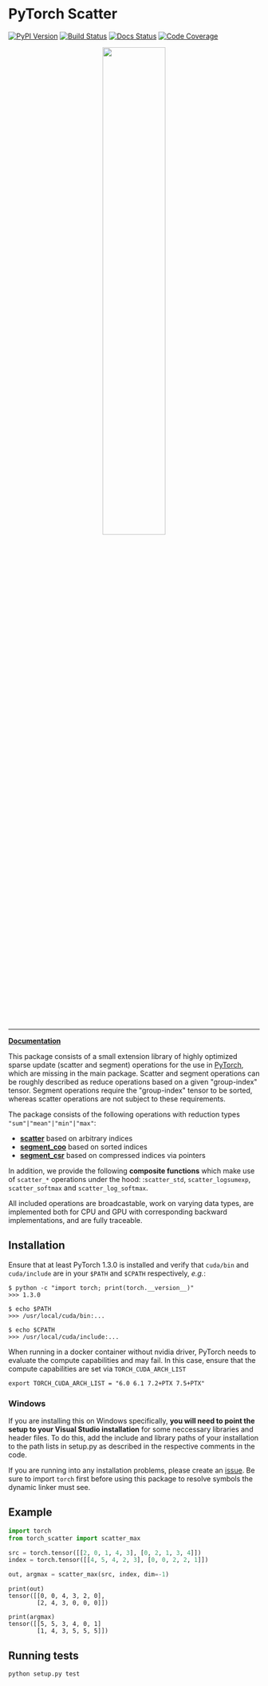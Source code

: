 [pypi-image]: https://badge.fury.io/py/torch-scatter.svg
[pypi-url]: https://pypi.python.org/pypi/torch-scatter
[build-image]: https://travis-ci.org/rusty1s/pytorch_scatter.svg?branch=master
[build-url]: https://travis-ci.org/rusty1s/pytorch_scatter
[docs-image]: https://readthedocs.org/projects/pytorch-scatter/badge/?version=latest
[docs-url]: https://pytorch-scatter.readthedocs.io/en/latest/?badge=latest
[coverage-image]: https://codecov.io/gh/rusty1s/pytorch_scatter/branch/master/graph/badge.svg
[coverage-url]: https://codecov.io/github/rusty1s/pytorch_scatter?branch=master

# PyTorch Scatter

[![PyPI Version][pypi-image]][pypi-url]
[![Build Status][build-image]][build-url]
[![Docs Status][docs-image]][docs-url]
[![Code Coverage][coverage-image]][coverage-url]

<p align="center">
  <img width="50%" src="https://raw.githubusercontent.com/rusty1s/pytorch_scatter/master/docs/source/_figures/add.svg?sanitize=true" />
</p>

--------------------------------------------------------------------------------

**[Documentation](https://pytorch-scatter.readthedocs.io)**

This package consists of a small extension library of highly optimized sparse update (scatter and segment) operations for the use in [PyTorch](http://pytorch.org/), which are missing in the main package.
Scatter and segment operations can be roughly described as reduce operations based on a given "group-index" tensor.
Segment operations require the "group-index" tensor to be sorted, whereas scatter operations are not subject to these requirements.

The package consists of the following operations with reduction types `"sum"|"mean"|"min"|"max"`:

* [**scatter**](https://pytorch-scatter.readthedocs.io/en/latest/functions/segment.html) based on arbitrary indices
* [**segment_coo**](https://pytorch-scatter.readthedocs.io/en/latest/functions/segment_coo.html) based on sorted indices
* [**segment_csr**](https://pytorch-scatter.readthedocs.io/en/latest/functions/segment_csr.html) based on compressed indices via pointers

In addition, we provide the following **composite functions** which make use of `scatter_*` operations under the hood: :`scatter_std`, `scatter_logsumexp`, `scatter_softmax` and `scatter_log_softmax`.

All included operations are broadcastable, work on varying data types, are implemented both for CPU and GPU with corresponding backward implementations, and are fully traceable.

## Installation

Ensure that at least PyTorch 1.3.0 is installed and verify that `cuda/bin` and `cuda/include` are in your `$PATH` and `$CPATH` respectively, *e.g.*:

```
$ python -c "import torch; print(torch.__version__)"
>>> 1.3.0

$ echo $PATH
>>> /usr/local/cuda/bin:...

$ echo $CPATH
>>> /usr/local/cuda/include:...
```

When running in a docker container without nvidia driver, PyTorch needs to evaluate the compute capabilities and may fail. In this case, ensure that the compute capabilities are set via `TORCH_CUDA_ARCH_LIST`

```
export TORCH_CUDA_ARCH_LIST = "6.0 6.1 7.2+PTX 7.5+PTX"
```

### Windows

If you are installing this on Windows specifically, **you will need to point the setup to your Visual Studio installation** for some neccessary libraries and header files.
To do this, add the include and library paths of your installation to the path lists in setup.py as described in the respective comments in the code.

If you are running into any installation problems, please create an [issue](https://github.com/rusty1s/pytorch_scatter/issues).
Be sure to import `torch` first before using this package to resolve symbols the dynamic linker must see.

## Example

```py
import torch
from torch_scatter import scatter_max

src = torch.tensor([[2, 0, 1, 4, 3], [0, 2, 1, 3, 4]])
index = torch.tensor([[4, 5, 4, 2, 3], [0, 0, 2, 2, 1]])

out, argmax = scatter_max(src, index, dim=-1)
```

```
print(out)
tensor([[0, 0, 4, 3, 2, 0],
        [2, 4, 3, 0, 0, 0]])

print(argmax)
tensor([[5, 5, 3, 4, 0, 1]
        [1, 4, 3, 5, 5, 5]])
```

## Running tests

```
python setup.py test
```
